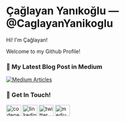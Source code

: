 # Çağlayan Yanıkoğlu &mdash; @CaglayanYanikoglu

Hi! I'm Çağlayan!

Welcome to my Github Profile!

### 📝 My Latest Blog Post in Medium
[![Medium Articles](https://nodejs-medium-fetcher.vercel.app/?username=CaglayanYanikoglu&limit=5&responseType=svg)](https://medium.com/@caglayanyanikoglu)

### 📮 Get In Touch!
<p align="left">
<a href="https://codepen.io/caglayanyanikoglu" target="_blank"><img align="center" src="https://raw.githubusercontent.com/rahuldkjain/github-profile-readme-generator/master/src/images/icons/Social/codepen.svg" alt="codepen link" height="30" width="40" /></a>
<a href="https://www.linkedin.com/in/%C3%A7a%C4%9Flayan-yan%C4%B1ko%C4%9Flu-a6b42b13b/" target="_blank"><img align="center" src="https://play-lh.googleusercontent.com/kMofEFLjobZy_bCuaiDogzBcUT-dz3BBbOrIEjJ-hqOabjK8ieuevGe6wlTD15QzOqw" alt="linkedin link" height="30" width="40" /></a>
<a href="https://twitter.com/caglayanDev" target="_blank"><img align="center" src="https://raw.githubusercontent.com/rahuldkjain/github-profile-readme-generator/master/src/images/icons/Social/twitter.svg" alt="twitter link" height="30" width="40" /></a>
<a href="https://medium.com/@caglayanyanikoglu" target="_blank"><img align="center" src="https://raw.githubusercontent.com/rahuldkjain/github-profile-readme-generator/master/src/images/icons/Social/medium.svg" alt="medium link" height="30" width="40" /></a>
</p>
